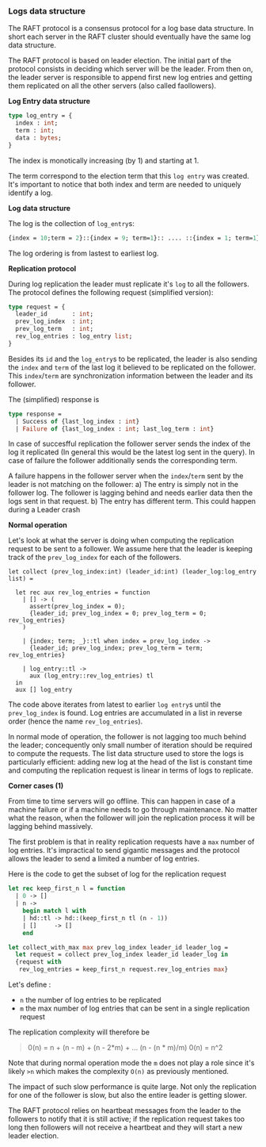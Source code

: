 ### Logs data structure 

The RAFT protocol is a consensus protocol for a log base data structure. In short each server in the RAFT cluster should eventually have the same log data structure. 

The RAFT protocol is based on leader election. The initial part of the protocol consists in deciding which server will be the leader. From then on, the leader server is responsible to append first new log entries and getting them replicated on all the other servers (also called faollowers). 

**Log Entry data structure**

```OCaml 
type log_entry = {
  index : int;
  term : int;
  data : bytes;
}
```

The index is monotically increasing (by 1) and starting at 1. 

The term correspond to the election term that this `log entry` was created. It's important to notice 
that both index and term are needed to uniquely identify a log.  

**Log data structure**

The log is the collection of `log_entry`s:

```OCaml
{index = 10;term = 2}::{index = 9; term=1}:: .... ::{index = 1; term=1}::[]
```

The log ordering is from lastest to earliest log. 

**Replication protocol**

During log replication the leader must replicate it's `log` to all the followers. The protocol 
defines the following request (simplified version):

```OCaml
type request = {
  leader_id       : int;
  prev_log_index  : int;
  prev_log_term   : int;
  rev_log_entries : log_entry list;
}
```

Besides its `id` and the `log_entry`s to be replicated, the leader is also sending the `index` and `term` of the last log
it believed to be replicated on the follower. 
This `index`/`term` are synchronization information between the leader and its follower. 

The (simplified) response is 

```OCaml
type response =
  | Success of {last_log_index : int} 
  | Failure of {last_log_index : int; last_log_term : int} 
```

In case of succesfful replication the follower server sends the index of the log it replicated (In general this would 
be the latest log sent in the query).  In case of failure the follower additionally sends the corresponding term. 

A failure happens in the follower server when the `index`/`term` sent by the leader is not matching on the follower:
a) The entry is simply not in the follower log. The follower is lagging behind and needs earlier data then the logs
  sent in that request. 
b) The entry has different term. This could happen during a Leader crash

**Normal operation**

Let's look at what the server is doing when computing the replication request to be 
sent to a follower. We assume here that the leader is keeping track of the `prev_log_index`
for each of the followers.

```
let collect (prev_log_index:int) (leader_id:int) (leader_log:log_entry list) = 

  let rec aux rev_log_entries = function
    | [] -> (
      assert(prev_log_index = 0); 
      {leader_id; prev_log_index = 0; prev_log_term = 0; rev_log_entries} 
    )

    | {index; term; _}::tl when index = prev_log_index -> 
      {leader_id; prev_log_index; prev_log_term = term; rev_log_entries} 
    
    | log_entry::tl -> 
      aux (log_entry::rev_log_entries) tl 
  in
  aux [] log_entry
```

The code above iterates from latest to earlier `log entry`s until the `prev_log_index` is found. Log entries
are accumulated in a list in reverse order (hence the name `rev_log_entries`). 

In normal mode of operation, the follower is not lagging too much behind the leader; concequently only small number
of iteration should be required to compute the requests. The list data structure used to store the logs 
is particularly efficient: adding new log at the head of the list is constant time and computing the replication request is linear
in terms of logs to replicate. 

**Corner cases (1)**

From time to time servers will go offline. This can happen in case of a machine failure or if a machine needs to 
go through maintenance. No matter what the reason, when the follower will join the replication process it will be lagging
behind massively. 

The first problem is that in reality replication requests have a `max` number of log entries. It's impractical to send 
gigantic messages and the protocol allows the leader to send a limited a number of log entries.

Here is the code to get the subset of log for the replication request 

```OCaml
let rec keep_first_n l = function
  | 0 -> []
  | n ->
    begin match l with
    | hd::tl -> hd::(keep_first_n tl (n - 1))
    | []     -> []
    end

let collect_with_max max prev_log_index leader_id leader_log = 
  let request = collect prev_log_index leader_id leader_log in 
  {request with 
   rev_log_entries = keep_first_n request.rev_log_entries max}
```

Let's define :
* `n` the number of log entries to be replicated 
* `m` the max number of log entries that can be sent in a single replication request

The replication complexity will therefore be 
> 0(n) = n + (n - m) + (n - 2\*m) + ... (n - (n * m)/m)
> 0(n) = n^2

Note that during normal operation mode the `m` does not play a role since it's likely `>n` 
which makes the complexity `O(n)` as previously mentioned.

The impact of such slow performance is quite large. Not only the replication for one of the 
follower is slow, but also the entire leader is getting slower. 

The RAFT protocol relies on heartbeat messages from the leader to 
the followers to notify that it is still active; if the replication request 
takes too long then followers will not receive a heartbeat and they 
will start a new leader election.  
